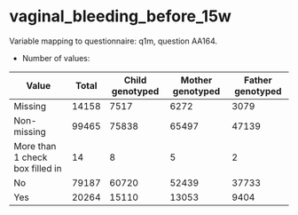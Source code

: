# vaginal_bleeding_before_15w
Variable mapping to questionnaire: q1m, question AA164.
- Number of values:

| Value | Total | Child genotyped | Mother genotyped | Father genotyped |
| ----- | ----- | --------------- | ---------------- | ---------------- |
| Missing | 14158 | 7517 | 6272 | 3079 |
| Non-missing | 99465 | 75838 | 65497 | 47139 |
| More than 1 check box filled in | 14 | 8 | 5 |2 |
| No | 79187 | 60720 | 52439 |37733 |
| Yes | 20264 | 15110 | 13053 |9404 |



